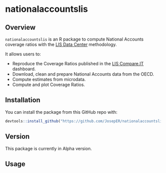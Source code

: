# nationalaccountslis


## Overview

`nationalaccountslis` is an R package to compute National Accounts coverage ratios with the [LIS Data Center](https://www.lisdatacenter.org/) methodology. 

It allows users to:
* Reproduce the Coverage Ratios published in the [LIS Compare.IT](https://comparability.lisdatacenter.org/shiny/comparability/) dashboard.
* Download, clean and prepare National Accounts data from the OECD.
* Compute estimates from microdata.
* Compute and plot Coverage Ratios.

## Installation
You can install the package from this GitHub repo with:
```r
devtools::install_github("https://github.com/JosepER/nationalaccountslis)
```

## Version
This package is currently in Alpha version.

## Usage
```r


```